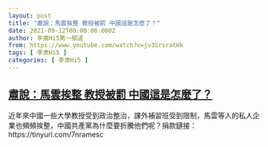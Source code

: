 ```yaml
---
layout: post
title: "肅說：馬雲挨整 教授被罰 中國這是怎麼了？"
date: 2021-09-12T00:00:08.000Z
author: 李肅Hi5第一頻道
from: https://www.youtube.com/watch?v=jv3SrsratHk
tags: [ 李肃Hi5 ]
categories: [ 李肃Hi5 ]
---
```

<!--1631404808000-->
[肅說：馬雲挨整 教授被罰 中國這是怎麼了？](https://www.youtube.com/watch?v=jv3SrsratHk)
------

<div>
近年來中國一些大學教授受到政治整治，課外補習班受到限制，馬雲等人的私人企業也頻頻挨整，中國共產黨為什麼要折騰他們呢？捐款鏈接：https://tinyurl.com/7nramesc
</div>
